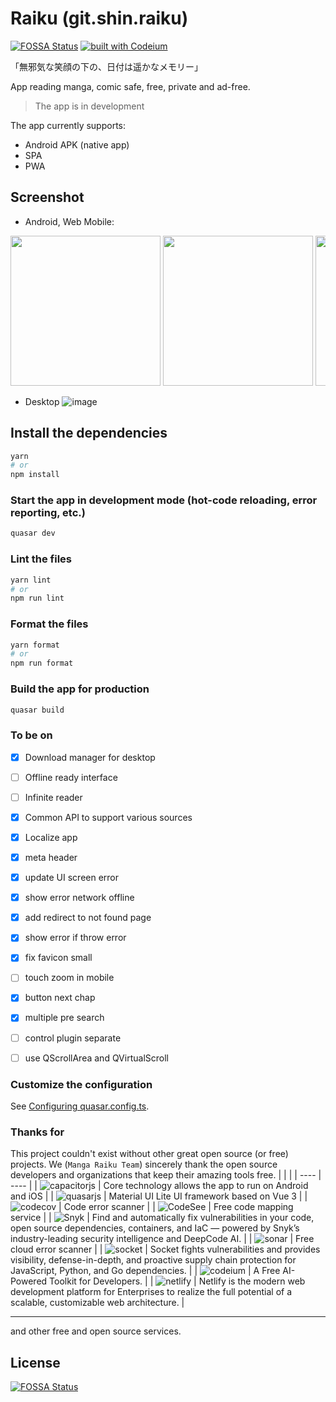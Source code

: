 # Raiku (git.shin.raiku)

[![FOSSA Status](https://app.fossa.com/api/projects/git%2Bgithub.com%2Fmanga-raiku%2Fmanga-raiku.svg?type=shield)](https://app.fossa.com/projects/git%2Bgithub.com%2Fmanga-raiku%2Fmanga-raiku?ref=badge_shield)
[![built with Codeium](https://codeium.com/badges/main)](https://codeium.com)

「無邪気な笑顔の下の、日付は遥かなメモリー」

App reading manga, comic safe, free, private and ad-free.

> The app is in development

The app currently supports:

- Android APK (native app)
- SPA
- PWA

## Screenshot

- Android, Web Mobile:
<div style="overflow-x: scroll; white-space: nowrap">

<img src=https://github.com/manga-raiku/manga-raiku/assets/45375496/abe85c67-e3f2-4427-9464-5aed4605dfaf width=240 />
<img src=https://github.com/manga-raiku/manga-raiku/assets/45375496/b8dbdaf6-27d2-449b-b994-9e6a516afdec width=240 />
<img src=https://github.com/manga-raiku/manga-raiku/assets/45375496/758637a0-66a8-4792-99aa-b93157f8caf2 width=240 />
<img src=https://github.com/manga-raiku/manga-raiku/assets/45375496/4d65eb2a-6332-4df8-90fc-3ccaf5ff5ebb width=240 />
<img src=https://github.com/manga-raiku/manga-raiku/assets/45375496/1b0f8ab7-ab32-4175-8455-d9d1cb4c9610 width=240 />
<img src=https://github.com/manga-raiku/manga-raiku/assets/45375496/8fa55d24-0826-4684-9fa7-2d05ac41ea41 width=240 />
<img src=https://github.com/manga-raiku/manga-raiku/assets/45375496/23e6e2ea-2e76-40a6-a5e6-b8c52028390b width=240 />
<img src=https://github.com/manga-raiku/manga-raiku/assets/45375496/4f5b645e-dcf4-4810-a8a1-34192a4b822a width=240 />
<img src=https://github.com/manga-raiku/manga-raiku/assets/45375496/52d2fcca-bb89-4628-aee0-e5a63af5a477 width=240 />
<img src=https://github.com/manga-raiku/manga-raiku/assets/45375496/f615816f-0444-4a8b-bcb1-fae7d90159ee width=240 />

</div>

- Desktop
  ![image](https://github.com/manga-raiku/raiku-app/assets/45375496/b580ab92-114a-487c-a39f-690e19180248)

## Install the dependencies

```bash
yarn
# or
npm install
```

### Start the app in development mode (hot-code reloading, error reporting, etc.)

```bash
quasar dev
```

### Lint the files

```bash
yarn lint
# or
npm run lint
```

### Format the files

```bash
yarn format
# or
npm run format
```

### Build the app for production

```bash
quasar build
```

### To be on

- [x] Download manager for desktop
- [ ] Offline ready interface
- [ ] Infinite reader
- [x] Common API to support various sources
- [x] Localize app
- [x] meta header
- [x] update UI screen error
- [x] show error network offline
- [x] add redirect to not found page
- [x] show error if throw error
- [x] fix favicon small
- [ ] touch zoom in mobile
- [x] button next chap

- [x] multiple pre search
- [ ] control plugin separate

- [ ] use QScrollArea and QVirtualScroll

### Customize the configuration

See [Configuring quasar.config.ts](https://v2.quasar.dev/quasar-cli-vite/quasar-config-js).

### Thanks for

This project couldn't exist without other great open source (or free) projects. We (`Manga Raiku Team`) sincerely thank the open source developers and organizations that keep their amazing tools free.
| | |
| ---- | ---- |
| ![capacitorjs](https://capacitorjs.com/_next/image?url=%2F_next%2Fstatic%2Fmedia%2Flogo-light.6f15363c.png&w=256&q=75) | Core technology allows the app to run on Android and iOS |
| ![quasarjs](https://cdn.quasar.dev/logo-v2/svg/logo-dark.svg) | Material UI Lite UI framework based on Vue 3 |
| ![codecov](https://about.codecov.io/wp-content/themes/codecov/assets/brand/sentry-cobranding/logos/codecov-by-sentry-logo.svg) | Code error scanner |
| ![CodeSee](https://assets-global.website-files.com/61d5fe8761f6e57c29b38c10/61fb09acbc7d710af9f03cf5_Logo.svg) | Free code mapping service |
| ![Snyk](https://res.cloudinary.com/snyk/image/upload/snyk-mktg-brandui/brand-logos/wordmark-logo-color.svg) | Find and automatically fix vulnerabilities in your code, open source dependencies, containers, and IaC — powered by Snyk’s industry-leading security intelligence and DeepCode AI. |
| ![sonar](https://sonarcloud.io/apple-touch-icon-180x180.png) | Free cloud error scanner |
| ![socket](https://socket.dev/images/logo-280x80.png) | Socket fights vulnerabilities and provides visibility, defense-in-depth, and proactive supply chain protection for JavaScript, Python, and Go dependencies. |
| ![codeium](https://codeium.com/favicon.svg) | A Free AI-Powered Toolkit for Developers. |
| ![netlify](https://www.netlify.com/favicon/icon.svg) | Netlify is the modern web development platform for Enterprises to realize the full potential of a scalable, customizable web architecture. |

---

and other free and open source services.

## License

[![FOSSA Status](https://app.fossa.com/api/projects/git%2Bgithub.com%2Fmanga-raiku%2Fmanga-raiku.svg?type=large)](https://app.fossa.com/projects/git%2Bgithub.com%2Fmanga-raiku%2Fmanga-raiku?ref=badge_large)
